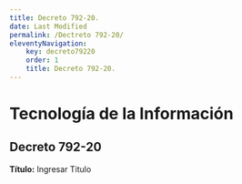 ```yaml
---
title: Decreto 792-20.
date: Last Modified
permalink: /Dectreto 792-20/
eleventyNavigation:
    key: decreto79220
    order: 1
    title: Decreto 792-20.
---
```


<!-- @format -->

# Tecnología de la Información
## Decreto 792-20

**Título:** Ingresar Titulo
